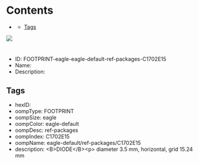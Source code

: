 



Contents
========

* [](#)
	* [Tags](#tags)
  
![][im]
# 

- ID: FOOTPRINT-eagle-eagle-default-ref-packages-C1702E15
- Name: 
- Description: 

## Tags

- hexID: 
- oompType: FOOTPRINT
- oompSize: eagle
- oompColor: eagle-default
- oompDesc: ref-packages
- oompIndex: C1702E15
- oompName: eagle-default/ref-packages/C1702E15
- description: &lt;B&gt;DIODE&lt;/B&gt;&lt;p&gt;&#xD;
diameter 3.5 mm, horizontal, grid 15.24 mm



[im]: image.png
